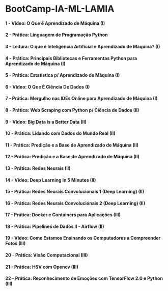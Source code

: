 # BootCamp-IA-ML-LAMIA

#### 1 - Vídeo: O Que é Aprendizado de Máquina (I)
#### 2 - Prática: Linguagem de Programação Python 
#### 3 - Leitura: O que é Inteligência Artificial e Aprendizado de Máquina? (I)
#### 4 - Prática: Principais Bibliotecas e Ferramentas Python para Aprendizado de Máquina (I)
#### 5 - Prática: Estatística p/ Aprendizado de Máquina (I)
#### 6 - Vídeo: O Que É Ciência De Dados (I)
#### 7 - Prática: Mergulho nas IDEs Online para Aprendizado de Máquina (I) 
#### 8 - Prática: Web Scraping com Python p/ Ciência de Dados (II)
#### 9 - Vídeo: Big Data is a Better Data (II)
#### 10 - Prática: Lidando com Dados do Mundo Real (II) 

#### 11 - Prática: Predição e a Base de Aprendizado de Máquina (II)
#### 12 - Prática: Predição e a Base de Aprendizado de Máquina (II)
#### 13 - Prática: Redes Neurais (II)
#### 14 - Vídeo: Deep Learning In 5 Minutes (II)
#### 15 - Prática: Redes Neurais Convolucionais 1 (Deep Learning) (II)
#### 16 - Prática: Redes Neurais Convolucionais 2 (Deep Learning) (II)
#### 17 - Prática: Docker e Containers para Aplicações (III)
#### 18 - Prática: Pipelines de Dados II - Airflow (II)
#### 19 - Vídeo: Como Estamos Ensinando os Computadores a Compreender Fotos (III)
#### 20 - Prática: Visão Computacional (III)
#### 21 - Prática: HSV com Opencv (III)
#### 22 - Prática: Reconhecimento de Emoções com TensorFlow 2.0 e Python (III)
